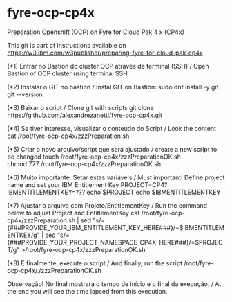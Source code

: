 # fyre-ocp-cp4x
Preparation Openshift (OCP) on Fyre for Cloud Pak 4 x (CP4x)

This git is part of  instructions available on https://w3.ibm.com/w3publisher/preparing-fyre-for-cloud-pak-cp4x

(*1) Entrar no Bastion do cluster OCP através de terminal (SSH) / Open Bastion of OCP cluster using terminal SSH

(*2) Instalar o GIT no bastion / Instal GIT on Bastion:
sudo dnf install -y git
git --version

(*3) Baixar o script / Clone git with scripts
git clone https://github.com/alexandrezanetti/fyre-ocp-cp4x.git

(*4) Se tiver interesse, visualizar o conteúdo do Script / Look the content
cat /root/fyre-ocp-cp4x/zzzPreparation.sh

(*5) Criar o novo arquivo/script que será ajustado / create a new script to be changed
touch /root/fyre-ocp-cp4x/zzzPreparationOK.sh
chmod 777 /root/fyre-ocp-cp4x/zzzPreparationOK.sh

(*6) Muito importante: Setar estas variáveis / Must important! Define project name and set your IBM Entitlement Key
PROJECT=CP4?
IBMENTITLEMENTKEY=???
echo $PROJECT
echo $IBMENTITLEMENTKEY

(*7) Ajustar o arquivo com Projeto/EntitlementKey / Run the command below to adjust Project and EntitlementKey
cat /root/fyre-ocp-cp4x/zzzPreparation.sh | sed "s/={###PROVIDE_YOUR_IBM_ENTITLEMENT_KEY_HERE###}/=$IBMENTITLEMENTKEY/g" | sed "s/={###PROVIDE_YOUR_PROJECT_NAMESPACE_CP4X_HERE###}/=$PROJECT/g" >/root/fyre-ocp-cp4x/zzzPreparationOK.sh

(*8) E finalmente, execute o script / And finally, run the script
/root/fyre-ocp-cp4x/./zzzPreparationOK.sh

Observação! No final mostrará o tempo de início e o final da execução. / At the end you will see the time lapsed from this execution.
